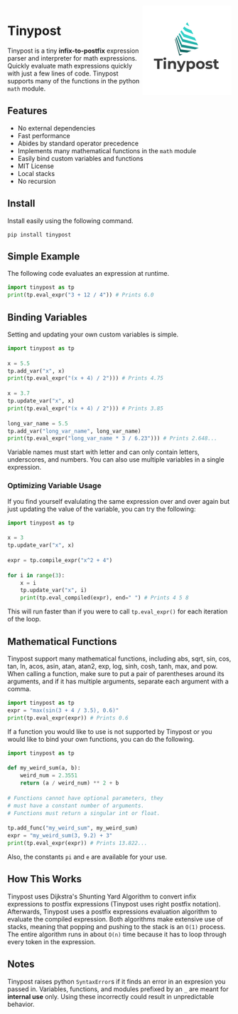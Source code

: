 <img alt="Tinypost logo" src="static/logo.png" align="right"/>

# Tinypost

Tinypost is a tiny **infix-to-postfix** expression parser and interpreter for
math expressions. Quickly evaluate math expressions quickly with just a few lines of
code. Tinypost supports many of the functions in the
python `math` module.

## Features

- No external dependencies
- Fast performance
- Abides by standard operator precedence
- Implements many mathematical functions in the `math` module
- Easily bind custom variables and functions
- MIT License
- Local stacks
- No recursion

## Install

Install easily using the following command.

```
pip install tinypost
```

## Simple Example

The following code evaluates an expression at runtime.

```python
import tinypost as tp
print(tp.eval_expr("3 + 12 / 4")) # Prints 6.0
```

## Binding Variables

Setting and updating your own custom variables is simple.

```python
import tinypost as tp

x = 5.5
tp.add_var("x", x)
print(tp.eval_expr("(x + 4) / 2"))) # Prints 4.75

x = 3.7
tp.update_var("x", x)
print(tp.eval_expr("(x + 4) / 2"))) # Prints 3.85

long_var_name = 5.5
tp.add_var("long_var_name", long_var_name)
print(tp.eval_expr("long_var_name * 3 / 6.23"))) # Prints 2.648...
```

Variable names must start with letter and can only contain letters, underscores,
and numbers. You can also use multiple variables in a single expression.

### Optimizing Variable Usage

If you find yourself evalulating the same expression over and over again
but just updating the value of the variable, you can try the following:

```python
import tinypost as tp

x = 3
tp.update_var("x", x)

expr = tp.compile_expr("x^2 + 4")

for i in range(3):
	x = i
	tp.update_var("x", i)
	print(tp.eval_compiled(expr), end=" ") # Prints 4 5 8
```

This will run faster than if you were to call `tp.eval_expr()` for each
iteration of the loop.

## Mathematical Functions

Tinypost support many mathematical functions, including abs, sqrt, sin, cos,
tan, ln, acos, asin, atan, atan2, exp, log, sinh, cosh, tanh, max, and pow.
When calling a function, make sure to put a pair of parentheses around its
arguments, and if it has multiple arguments, separate each argument with a comma.

```python
import tinypost as tp
expr = "max(sin(3 + 4 / 3.5), 0.6)"
print(tp.eval_expr(expr)) # Prints 0.6
```

If a function you would like to use is not supported by Tinypost or you would
like to bind your own functions, you can do the following.

```python
import tinypost as tp

def my_weird_sum(a, b):
	weird_num = 2.3551
	return (a / weird_num) ** 2 + b

# Functions cannot have optional parameters, they
# must have a constant number of arguments.
# Functions must return a singular int or float.

tp.add_func("my_weird_sum", my_weird_sum)
expr = "my_weird_sum(3, 9.2) + 3"
print(tp.eval_expr(expr)) # Prints 13.822...
```

Also, the constants `pi` and `e` are available for your use.

## How This Works

Tinypost uses Dijkstra's Shunting Yard Algorithm to convert infix expressions
to postfix expressions (Tinypost uses right postfix notation). Afterwards, Tinypost
uses a postfix expressions evaluation algorithm to evaluate the compiled expression.
Both algorithms make extensive use of stacks, meaning that popping and pushing to the
stack is an `O(1)` process. The entire algorithm runs in about `O(n)` time
because it has to loop through every token in the expression.

## Notes

Tinypost raises python `SyntaxError`s if it finds an error in an expresion
you passed in. Variables, functions, and modules prefixed by an `_` are
meant for **internal use** only. Using these incorrectly could result in
unpredictable behavior.
